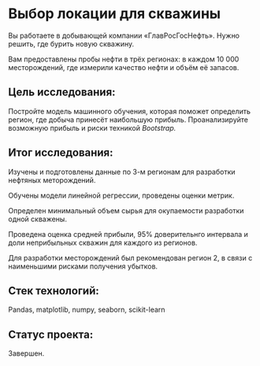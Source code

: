 # Выбор локации для скважины

Вы работаете в добывающей компании «ГлавРосГосНефть». Нужно решить, где бурить новую скважину.

Вам предоставлены пробы нефти в трёх регионах: в каждом 10 000 месторождений, где измерили качество нефти и объём её запасов. 

## Цель исследования:

Постройте модель машинного обучения, которая поможет определить регион, где добыча принесёт наибольшую прибыль. Проанализируйте возможную прибыль и риски техникой *Bootstrap.*

## Итог исследования:

Изучены и подготовлены данные по 3-м регионам для разработки нефтяных меторождений.

Обучены модели линейной регрессии, проведены оценки метрик.

Определен минимальный объем сырья для окупаемости разработки одной скважены.

Проведена оценка средней прибыли, 95% доверительнго интервала и доли неприбыльных скважин для каждого из регионов.

Для разработки месторождений был рекомендован регион 2, в связи с наименьшими рисками получения убытков.

## Стек технологий:

Pandas, matplotlib, numpy, seaborn, scikit-learn

## Статус проекта:

Завершен.